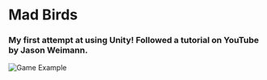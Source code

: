 # Mad Birds

### My first attempt at using Unity! Followed a tutorial on YouTube by Jason Weimann.

![Game Example](MadBirdsTrimmed.gif)